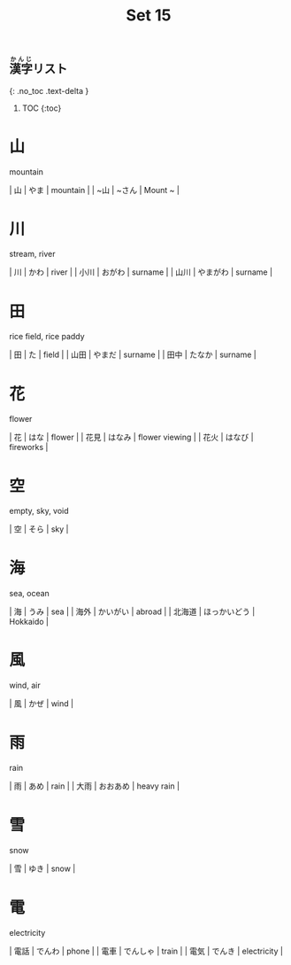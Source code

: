 ﻿---
layout: default
title: Set 15
parent: N5 Kanji List
grand_parent: <ruby>漢字<rt>かんじ</rt></ruby> Kanji
nav_order: 15
---

## <ruby>漢字<rt>かんじ</rt></ruby>リスト
{: .no_toc .text-delta }

1. TOC
{:toc}

# 山
mountain

| 山   | やま     | mountain       |
| ~山  | ~さん    | Mount ~        |

# 川
stream, river

| 川   | かわ     | river          |
| 小川  | おがわ    | surname        |
| 山川  | やまがわ   | surname        |

# 田
rice field, rice paddy

| 田   | た      | field          |
| 山田  | やまだ    | surname        |
| 田中  | たなか    | surname        |


# 花
flower

| 花   | はな     | flower         |
| 花見  | はなみ    | flower viewing |
| 花火  | はなび    | fireworks      |

# 空
empty, sky, void

| 空   | そら     | sky            |

# 海
sea, ocean

| 海   | うみ     | sea            |
| 海外  | かいがい   | abroad         |
| 北海道 | ほっかいどう | Hokkaido       |

# 風
wind, air

| 風   | かぜ     | wind           |

# 雨
rain

| 雨   | あめ     | rain           |
| 大雨  | おおあめ   | heavy rain     |

# 雪
snow

| 雪   | ゆき     | snow           |

# 電
electricity

| 電話  | でんわ    | phone          |
| 電車  | でんしゃ   | train          |
| 電気  | でんき    | electricity    |

